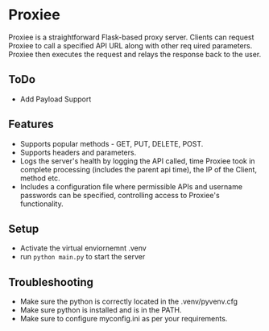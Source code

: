 # Proxiee
Proxiee is a straightforward Flask-based proxy server. Clients can request Proxiee to call a specified API URL along with other req uired parameters. Proxiee then executes the request and relays the response back to the user. 

## ToDo
- Add Payload Support

## Features
- Supports popular methods - GET, PUT, DELETE, POST.
- Supports headers and parameters.
- Logs the server's health by logging the API called, time Proxiee took in complete processing (includes the parent api time), the IP of the Client, method etc.
- Includes a configuration file where permissible APIs and username passwords can be specified, controlling access to Proxiee's functionality.

## Setup
- Activate the virtual enviornemnt .venv
- run `python main.py` to start the server

## Troubleshooting
- Make sure the python is correctly located in the .venv/pyvenv.cfg
- Make sure python is installed and is in the PATH. 
- Make sure to configure myconfig.ini as per your requirements. 